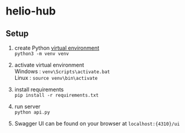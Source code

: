 # helio-hub

## Setup
1. create Python [virtual environment](https://docs.python.org/3/library/venv.html)\
 `python3 -m venv venv`

2. activate virtual environment \
Windows : `venv\Scripts\activate.bat` \
Linux : `source venv\bin\activate`

3. install requirements \
`pip install -r requirements.txt`

4. run server \
`python api.py`

5. Swagger UI can be found on your browser at `localhost:{4310}/ui`


